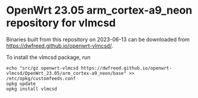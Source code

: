 OpenWrt 23.05 arm_cortex-a9_neon repository for vlmcsd
========

Binaries built from this repository on 2023-06-13 can be downloaded from https://dwfreed.github.io/openwrt-vlmcsd/.

To install the vlmcsd package, run

```
echo "src/gz openwrt-vlmcsd https://dwfreed.github.io/openwrt-vlmcsd/OpenWrt_23.05/arm_cortex-a9_neon/base" >> /etc/opkg/customfeeds.conf
opkg update
opkg install vlmcsd
```
